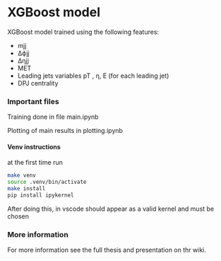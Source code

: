 # XGBoost model

XGBoost model trained using the following features:
- mjj
- ∆ϕjj
- ∆ηjj 
- MET 
- Leading jets variables pT , η, E (for each leading jet)
- DPJ centrality

### Important files
Training done in file main.ipynb

Plotting of main results in plotting.ipynb

#### Venv instructions

at the first time run 

```bash
make venv
source .venv/bin/activate
make install
pip install ipykernel

```

After doing this, in vscode should appear as a valid kernel and must be chosen


### More information
For more information see the full thesis and presentation on thr wiki.
